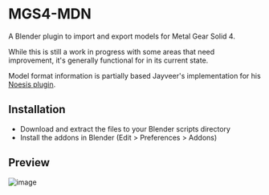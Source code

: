 # MGS4-MDN

A Blender plugin to import and export models for Metal Gear Solid 4.

While this is still a work in progress with some areas that need improvement, it's generally functional for in its current state.

Model format information is partially based Jayveer's implementation for his [Noesis plugin](https://github.com/Jayveer/MGS-MDN-Noesis).

## Installation

- Download and extract the files to your Blender scripts directory
- Install the addons in Blender (Edit > Preferences > Addons)

## Preview
![image](https://github.com/user-attachments/assets/a0dd7bca-53c8-4784-8260-53601e5c844c)
